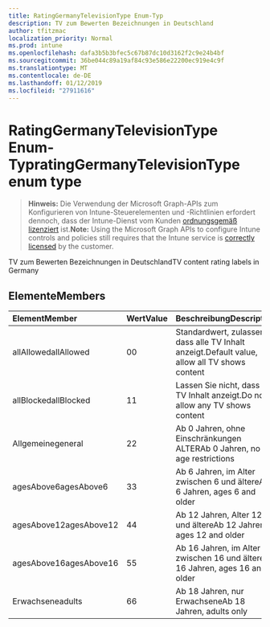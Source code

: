 ```yaml
---
title: RatingGermanyTelevisionType Enum-Typ
description: TV zum Bewerten Bezeichnungen in Deutschland
author: tfitzmac
localization_priority: Normal
ms.prod: intune
ms.openlocfilehash: dafa3b5b3bfec5c67b87dc10d3162f2c9e24b4bf
ms.sourcegitcommit: 36be044c89a19af84c93e586e22200ec919e4c9f
ms.translationtype: MT
ms.contentlocale: de-DE
ms.lasthandoff: 01/12/2019
ms.locfileid: "27911616"
---
```

# <a name="ratinggermanytelevisiontype-enum-type"></a><span data-ttu-id="e872a-103">RatingGermanyTelevisionType Enum-Typ</span><span class="sxs-lookup"><span data-stu-id="e872a-103">ratingGermanyTelevisionType enum type</span></span>

> <span data-ttu-id="e872a-104">**Hinweis:** Die Verwendung der Microsoft Graph-APIs zum Konfigurieren von Intune-Steuerelementen und -Richtlinien erfordert dennoch, dass der Intune-Dienst vom Kunden [ordnungsgemäß lizenziert](https://go.microsoft.com/fwlink/?linkid=839381) ist.</span><span class="sxs-lookup"><span data-stu-id="e872a-104">**Note:** Using the Microsoft Graph APIs to configure Intune controls and policies still requires that the Intune service is [correctly licensed](https://go.microsoft.com/fwlink/?linkid=839381) by the customer.</span></span>

<span data-ttu-id="e872a-105">TV zum Bewerten Bezeichnungen in Deutschland</span><span class="sxs-lookup"><span data-stu-id="e872a-105">TV content rating labels in Germany</span></span>
## <a name="members"></a><span data-ttu-id="e872a-106">Elemente</span><span class="sxs-lookup"><span data-stu-id="e872a-106">Members</span></span>
|<span data-ttu-id="e872a-107">Element</span><span class="sxs-lookup"><span data-stu-id="e872a-107">Member</span></span>|<span data-ttu-id="e872a-108">Wert</span><span class="sxs-lookup"><span data-stu-id="e872a-108">Value</span></span>|<span data-ttu-id="e872a-109">Beschreibung</span><span class="sxs-lookup"><span data-stu-id="e872a-109">Description</span></span>|
|:---|:---|:---|
|<span data-ttu-id="e872a-110">allAllowed</span><span class="sxs-lookup"><span data-stu-id="e872a-110">allAllowed</span></span>|<span data-ttu-id="e872a-111">0</span><span class="sxs-lookup"><span data-stu-id="e872a-111">0</span></span>|<span data-ttu-id="e872a-112">Standardwert, zulassen, dass alle TV Inhalt anzeigt.</span><span class="sxs-lookup"><span data-stu-id="e872a-112">Default value, allow all TV shows content</span></span>|
|<span data-ttu-id="e872a-113">allBlocked</span><span class="sxs-lookup"><span data-stu-id="e872a-113">allBlocked</span></span>|<span data-ttu-id="e872a-114">1</span><span class="sxs-lookup"><span data-stu-id="e872a-114">1</span></span>|<span data-ttu-id="e872a-115">Lassen Sie nicht, dass alle TV Inhalt anzeigt.</span><span class="sxs-lookup"><span data-stu-id="e872a-115">Do not allow any TV shows content</span></span>|
|<span data-ttu-id="e872a-116">Allgemeine</span><span class="sxs-lookup"><span data-stu-id="e872a-116">general</span></span>|<span data-ttu-id="e872a-117">2</span><span class="sxs-lookup"><span data-stu-id="e872a-117">2</span></span>|<span data-ttu-id="e872a-118">Ab 0 Jahren, ohne Einschränkungen ALTER</span><span class="sxs-lookup"><span data-stu-id="e872a-118">Ab 0 Jahren, no age restrictions</span></span>|
|<span data-ttu-id="e872a-119">agesAbove6</span><span class="sxs-lookup"><span data-stu-id="e872a-119">agesAbove6</span></span>|<span data-ttu-id="e872a-120">3</span><span class="sxs-lookup"><span data-stu-id="e872a-120">3</span></span>|<span data-ttu-id="e872a-121">Ab 6 Jahren, im Alter zwischen 6 und ältere</span><span class="sxs-lookup"><span data-stu-id="e872a-121">Ab 6 Jahren, ages 6 and older</span></span>|
|<span data-ttu-id="e872a-122">agesAbove12</span><span class="sxs-lookup"><span data-stu-id="e872a-122">agesAbove12</span></span>|<span data-ttu-id="e872a-123">4</span><span class="sxs-lookup"><span data-stu-id="e872a-123">4</span></span>|<span data-ttu-id="e872a-124">Ab 12 Jahren, Alter 12 und ältere</span><span class="sxs-lookup"><span data-stu-id="e872a-124">Ab 12 Jahren, ages 12 and older</span></span>|
|<span data-ttu-id="e872a-125">agesAbove16</span><span class="sxs-lookup"><span data-stu-id="e872a-125">agesAbove16</span></span>|<span data-ttu-id="e872a-126">5</span><span class="sxs-lookup"><span data-stu-id="e872a-126">5</span></span>|<span data-ttu-id="e872a-127">Ab 16 Jahren, im Alter zwischen 16 und ältere</span><span class="sxs-lookup"><span data-stu-id="e872a-127">Ab 16 Jahren, ages 16 and older</span></span>|
|<span data-ttu-id="e872a-128">Erwachsene</span><span class="sxs-lookup"><span data-stu-id="e872a-128">adults</span></span>|<span data-ttu-id="e872a-129">6</span><span class="sxs-lookup"><span data-stu-id="e872a-129">6</span></span>|<span data-ttu-id="e872a-130">Ab 18 Jahren, nur Erwachsene</span><span class="sxs-lookup"><span data-stu-id="e872a-130">Ab 18 Jahren, adults only</span></span>|



